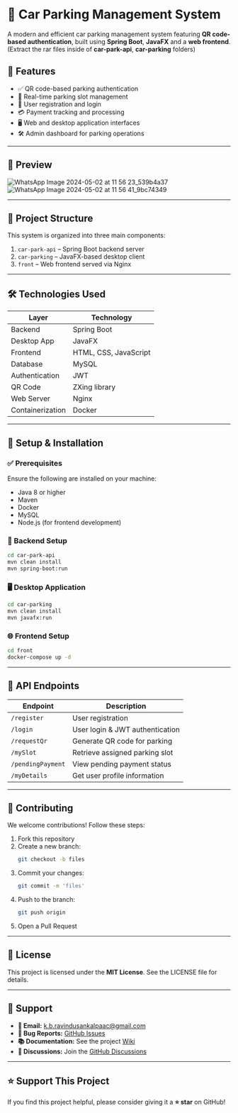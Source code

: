 # 🚗 Car Parking Management System

A modern and efficient car parking management system featuring **QR code-based authentication**, built using **Spring Boot**, **JavaFX** and a **web frontend**.(Extract the rar files inside of **car-park-api**, **car-parking** folders)

## 🌟 Features

* ✅ QR code-based parking authentication
* 📍 Real-time parking slot management
* 👤 User registration and login
* 💳 Payment tracking and processing
* 🖥️ Web and desktop application interfaces
* 🛠️ Admin dashboard for parking operations

---

## 📸 Preview
![WhatsApp Image 2024-05-02 at 11 56 23_539b4a37](https://github.com/user-attachments/assets/b3487d54-36d0-42d7-9615-078c8a6d2087)
![WhatsApp Image 2024-05-02 at 11 56 41_9bc74349](https://github.com/user-attachments/assets/25ce5c96-9376-4bee-aded-2fef5df074ba)

---

## 🧱 Project Structure

This system is organized into three main components:

1. `car-park-api` – Spring Boot backend server
2. `car-parking` – JavaFX-based desktop client
3. `front` – Web frontend served via Nginx

---

## 🛠️ Technologies Used

| Layer | Technology |
|-------|------------|
| Backend | Spring Boot |
| Desktop App | JavaFX |
| Frontend | HTML, CSS, JavaScript |
| Database | MySQL |
| Authentication | JWT |
| QR Code | ZXing library |
| Web Server | Nginx |
| Containerization | Docker |

---

## 🚀 Setup & Installation

### ✅ Prerequisites

Ensure the following are installed on your machine:

* Java 8 or higher
* Maven
* Docker
* MySQL
* Node.js (for frontend development)

### 🔧 Backend Setup

```bash
cd car-park-api
mvn clean install
mvn spring-boot:run
```

### 🖥️ Desktop Application

```bash
cd car-parking
mvn clean install
mvn javafx:run
```

### 🌐 Frontend Setup

```bash
cd front
docker-compose up -d
```

---

## 📱 API Endpoints

| Endpoint | Description |
|----------|-------------|
| `/register` | User registration |
| `/login` | User login & JWT authentication |
| `/requestQr` | Generate QR code for parking |
| `/mySlot` | Retrieve assigned parking slot |
| `/pendingPayment` | View pending payment status |
| `/myDetails` | Get user profile information |

---

## 🤝 Contributing

We welcome contributions! Follow these steps:

1. Fork this repository
2. Create a new branch:
   ```bash
   git checkout -b files
   ```
3. Commit your changes:
   ```bash
   git commit -m 'files'
   ```
4. Push to the branch:
   ```bash
   git push origin 
   ```
5. Open a Pull Request

---

## 📄 License

This project is licensed under the **MIT License**. See the LICENSE file for details.

---

## 📮 Support

- **📧 Email:** [k.b.ravindusankalpaac@gmail.com](mailto:k.b.ravindusankalpaac@gmail.com)  
- **🐞 Bug Reports:** [GitHub Issues](https://github.com/K-B-R-S-W/SLTC_Parking_Management_System/issues)  
- **📚 Documentation:** See the project [Wiki](https://github.com/K-B-R-S-W/SLTC_Parking_Management_System/wiki)  
- **💭 Discussions:** Join the [GitHub Discussions](https://github.com/K-B-R-S-W/SLTC_Parking_Management_System/discussions)

---

## ⭐ Support This Project

If you find this project helpful, please consider giving it a **⭐ star** on GitHub!
